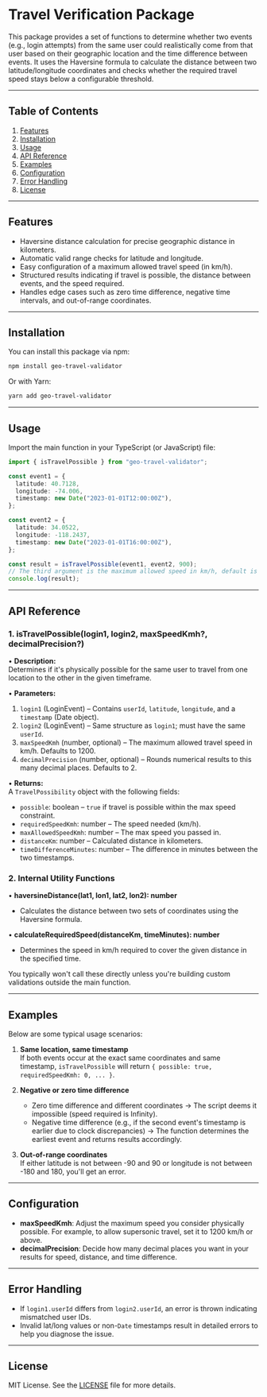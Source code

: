 # Travel Verification Package

This package provides a set of functions to determine whether two events (e.g., login attempts) from the same user could realistically come from that user based on their geographic location and the time difference between events. It uses the Haversine formula to calculate the distance between two latitude/longitude coordinates and checks whether the required travel speed stays below a configurable threshold.

---

## Table of Contents

1. [Features](#features)
2. [Installation](#installation)
3. [Usage](#usage)
4. [API Reference](#api-reference)
5. [Examples](#examples)
6. [Configuration](#configuration)
7. [Error Handling](#error-handling)
8. [License](#license)

---

## Features

- Haversine distance calculation for precise geographic distance in kilometers.
- Automatic valid range checks for latitude and longitude.
- Easy configuration of a maximum allowed travel speed (in km/h).
- Structured results indicating if travel is possible, the distance between events, and the speed required.
- Handles edge cases such as zero time difference, negative time intervals, and out-of-range coordinates.

---

## Installation

You can install this package via npm:

```bash
npm install geo-travel-validator
```

Or with Yarn:

```bash
yarn add geo-travel-validator
```

---

## Usage

Import the main function in your TypeScript (or JavaScript) file:

```typescript
import { isTravelPossible } from "geo-travel-validator";

const event1 = {
  latitude: 40.7128,
  longitude: -74.006,
  timestamp: new Date("2023-01-01T12:00:00Z"),
};

const event2 = {
  latitude: 34.0522,
  longitude: -118.2437,
  timestamp: new Date("2023-01-01T16:00:00Z"),
};

const result = isTravelPossible(event1, event2, 900);
// The third argument is the maximum allowed speed in km/h, default is 1200.
console.log(result);
```

---

## API Reference

### 1. isTravelPossible(login1, login2, maxSpeedKmh?, decimalPrecision?)

• **Description:**  
Determines if it's physically possible for the same user to travel from one location to the other in the given timeframe.

• **Parameters:**

1. `login1` (LoginEvent) – Contains `userId`, `latitude`, `longitude`, and a `timestamp` (Date object).
2. `login2` (LoginEvent) – Same structure as `login1`; must have the same `userId`.
3. `maxSpeedKmh` (number, optional) – The maximum allowed travel speed in km/h. Defaults to 1200.
4. `decimalPrecision` (number, optional) – Rounds numerical results to this many decimal places. Defaults to 2.

• **Returns:**  
A `TravelPossibility` object with the following fields:

- `possible`: boolean – `true` if travel is possible within the max speed constraint.
- `requiredSpeedKmh`: number – The speed needed (km/h).
- `maxAllowedSpeedKmh`: number – The max speed you passed in.
- `distanceKm`: number – Calculated distance in kilometers.
- `timeDifferenceMinutes`: number – The difference in minutes between the two timestamps.

### 2. Internal Utility Functions

• **haversineDistance(lat1, lon1, lat2, lon2): number**

- Calculates the distance between two sets of coordinates using the Haversine formula.

• **calculateRequiredSpeed(distanceKm, timeMinutes): number**

- Determines the speed in km/h required to cover the given distance in the specified time.

You typically won't call these directly unless you're building custom validations outside the main function.

---

## Examples

Below are some typical usage scenarios:

1. **Same location, same timestamp**  
   If both events occur at the exact same coordinates and same timestamp, `isTravelPossible` will return `{ possible: true, requiredSpeedKmh: 0, ... }`.

2. **Negative or zero time difference**

   - Zero time difference and different coordinates → The script deems it impossible (speed required is Infinity).
   - Negative time difference (e.g., if the second event's timestamp is earlier due to clock discrepancies) → The function determines the earliest event and returns results accordingly.

3. **Out-of-range coordinates**  
   If either latitude is not between -90 and 90 or longitude is not between -180 and 180, you'll get an error.

---

## Configuration

- **maxSpeedKmh**: Adjust the maximum speed you consider physically possible. For example, to allow supersonic travel, set it to 1200 km/h or above.
- **decimalPrecision**: Decide how many decimal places you want in your results for speed, distance, and time difference.

---

## Error Handling

- If `login1.userId` differs from `login2.userId`, an error is thrown indicating mismatched user IDs.
- Invalid lat/long values or non-`Date` timestamps result in detailed errors to help you diagnose the issue.

---

## License

MIT License. See the [LICENSE](./LICENSE) file for more details.
